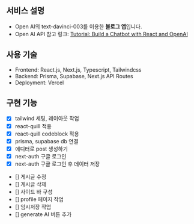 ## 서비스 설명

- Open AI의 text-davinci-003를 이용한 **블로그 앱**입니다.
- Open AI API 참고 링크: [Tutorial: Build a Chatbot with React and OpenAI](https://blog.bitsrc.io/tutorial-build-a-chatbot-with-react-and-openai-2c183c50991e)

## 사용 기술

- Frontend: React.js, Next.js, Typescript, Tailwindcss
- Backend: Prisma, Supabase, Next.js API Routes
- Deployment: Vercel

## 구현 기능

- [x] tailwind 세팅, 레이아웃 작업
- [x] react-quill 적용
- [x] react-quill codeblock 적용
- [x] prisma, supabase db 연결
- [x] 에디터로 post 생성하기
- [x] next-auth 구글 로그인
- [x] next-auth 구글 로그인 후 데이터 저장
- [] 게시글 수정
- [] 게시글 삭제
- [] 사이드 바 구성
- [] profile 페이지 작업
- [] 임시저장 작업
- [] generate AI 버튼 추가

